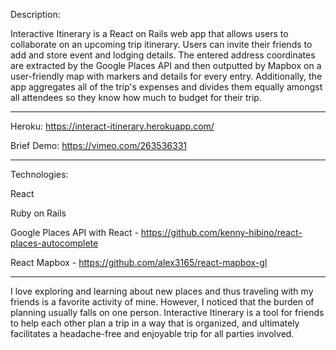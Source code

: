 Description:

Interactive Itinerary is a React on Rails web app that allows users to collaborate on an upcoming trip itinerary. Users can invite their friends to add and store event and lodging details. The entered address coordinates are extracted by the Google Places API and then outputted by Mapbox on a user-friendly map with markers and details for every entry. Additionally, the app aggregates all of the trip's expenses and divides them equally amongst all attendees so they know how much to budget for their trip.

------------------------------------------------------------------------------------------
Heroku: https://interact-itinerary.herokuapp.com/

Brief Demo: https://vimeo.com/263536331

-----------------------------------------------------------------------------------------
Technologies:

React

Ruby on Rails

Google Places API with React - https://github.com/kenny-hibino/react-places-autocomplete

React Mapbox - https://github.com/alex3165/react-mapbox-gl

------------------------------------------------------------------------------------------

I love exploring and learning about new places and thus traveling with my friends is a favorite activity of mine. However, I noticed that the burden of planning usually falls on one person. Interactive Itinerary is a tool for friends to help each other plan a trip in a way that is organized, and ultimately facilitates a headache-free and enjoyable trip for all parties involved.
